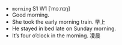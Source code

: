 - `morning` S1 W1 [ˈmɔːnɪŋ]
- Good morning.
- She took the early morning train. 早上
- He stayed in bed late on Sunday morning.
- It’s four o’clock in the morning. 凌晨
